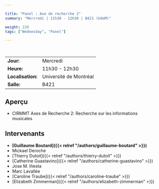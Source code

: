```yaml
---

title: "Panel : Axe de recherche 2"
summary: "Mercredi | 11h30 - 12h30 | B421 (UdeM)"

weight: 220
tags: ["Wednesday", "Panel"]

---
```


<br>

| | |
| - | - |
| **Jour:** | Mercredi |
| **Heure:** | 11h30 - 12h30 |
| **Localisation:** | Université de Montréal |
| **Salle:** | B421 |

## Aperçu

- CIRMMT Axes de Recherche 2: Recherche sur les informations musicales

## Intervenants

- **[Guillaume Boutard]({{< relref "/authors/guillaume-boutard" >}})**
- Mickael Deroche
- [Thierry Dutoit]({{< relref "/authors/thierry-dutoit" >}})
- [Catherine Guastavino]({{< relref "/authors/catherine-guastavino" >}})
- Jose M. Iñesta
- Marc Lavallée
- [Caroline Traube]({{< relref "/authors/caroline-traube" >}})
- [Elizabeth Zimmerman]({{< relref "/authors/elizabeth-zimmerman" >}})